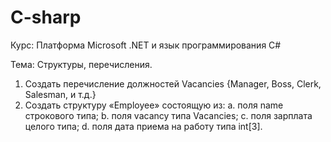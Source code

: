 # C-sharp
Курс: Платформа Microsoft .NET и язык программирования C#

Тема: Структуры, перечисления.

1.	Создать перечисление должностей Vacancies {Manager, Boss, Clerk, Salesman, и т.д.}
2.  Создать структуру «Employee» состоящую из:
    a.	поля name строкового типа;
    b.	поля vacancy типа Vacancies;
    c.	поля зарплата целого типа;
    d.	поля дата приема на работу типа int[3].

